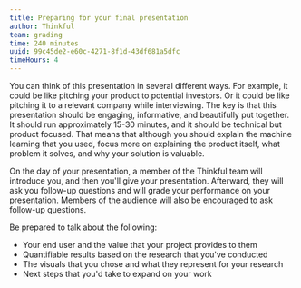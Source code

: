 ```yaml
---
title: Preparing for your final presentation
author: Thinkful
team: grading
time: 240 minutes
uuid: 99c45de2-e60c-4271-8f1d-43df681a5dfc
timeHours: 4
---
```


You can think of this presentation in several different ways. For example, it could be like pitching your product to potential investors. Or it could be like pitching it to a relevant company while interviewing. The key is that this presentation should be engaging, informative, and beautifully put together. It should run approximately 15-30 minutes, and it should be technical but product focused. That means that although you should explain the machine learning that you used, focus more on explaining the product itself, what problem it solves, and why your solution is valuable.

On the day of your presentation, a member of the Thinkful team will introduce you, and then you'll give your presentation. Afterward, they will ask you follow-up questions and will grade your performance on your presentation. Members of the audience will also be encouraged to ask follow-up questions.

Be prepared to talk about the following:

* Your end user and the value that your project provides to them
* Quantifiable results based on the research that you've conducted
* The visuals that you chose and what they represent for your research
* Next steps that you'd take to expand on your work
